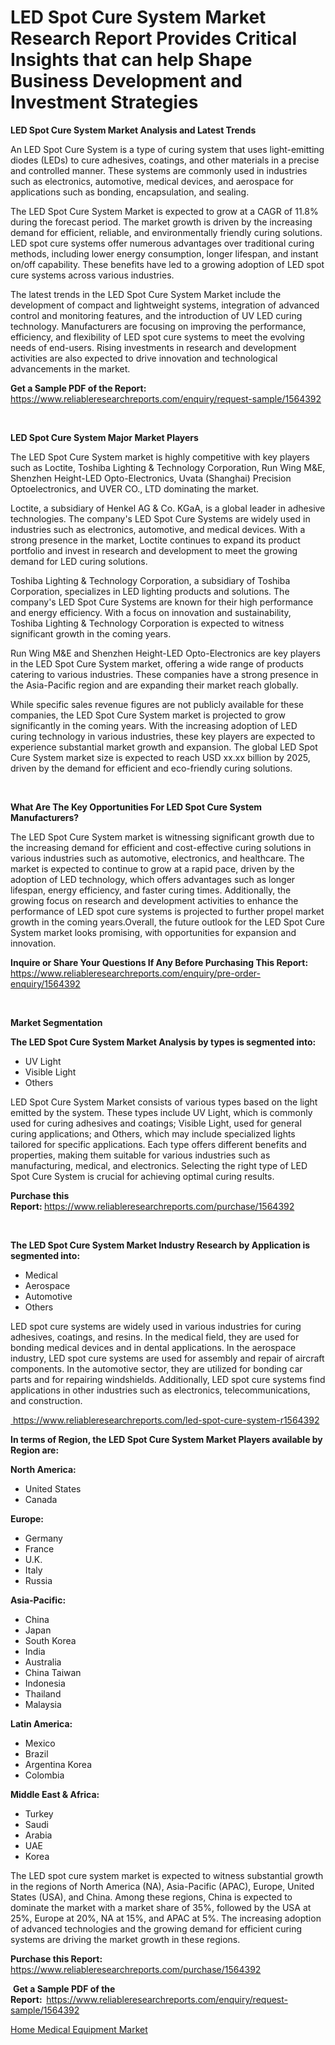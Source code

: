 <p><h1>LED Spot Cure System Market Research Report Provides Critical Insights that can help Shape Business Development and Investment Strategies</h1></p><p><strong>LED Spot Cure System Market Analysis and Latest Trends</strong></p>
<p><p>An LED Spot Cure System is a type of curing system that uses light-emitting diodes (LEDs) to cure adhesives, coatings, and other materials in a precise and controlled manner. These systems are commonly used in industries such as electronics, automotive, medical devices, and aerospace for applications such as bonding, encapsulation, and sealing.</p><p>The LED Spot Cure System Market is expected to grow at a CAGR of 11.8% during the forecast period. The market growth is driven by the increasing demand for efficient, reliable, and environmentally friendly curing solutions. LED spot cure systems offer numerous advantages over traditional curing methods, including lower energy consumption, longer lifespan, and instant on/off capability. These benefits have led to a growing adoption of LED spot cure systems across various industries.</p><p>The latest trends in the LED Spot Cure System Market include the development of compact and lightweight systems, integration of advanced control and monitoring features, and the introduction of UV LED curing technology. Manufacturers are focusing on improving the performance, efficiency, and flexibility of LED spot cure systems to meet the evolving needs of end-users. Rising investments in research and development activities are also expected to drive innovation and technological advancements in the market.</p></p>
<p><strong>Get a Sample PDF of the Report:&nbsp;</strong> <a href="https://www.reliableresearchreports.com/enquiry/request-sample/1564392">https://www.reliableresearchreports.com/enquiry/request-sample/1564392</a></p>
<p>&nbsp;</p>
<p><strong>LED Spot Cure System Major Market Players</strong></p>
<p><p>The LED Spot Cure System market is highly competitive with key players such as Loctite, Toshiba Lighting & Technology Corporation, Run Wing M&E, Shenzhen Height-LED Opto-Electronics, Uvata (Shanghai) Precision Optoelectronics, and UVER CO., LTD dominating the market.</p><p>Loctite, a subsidiary of Henkel AG & Co. KGaA, is a global leader in adhesive technologies. The company's LED Spot Cure Systems are widely used in industries such as electronics, automotive, and medical devices. With a strong presence in the market, Loctite continues to expand its product portfolio and invest in research and development to meet the growing demand for LED curing solutions.</p><p>Toshiba Lighting & Technology Corporation, a subsidiary of Toshiba Corporation, specializes in LED lighting products and solutions. The company's LED Spot Cure Systems are known for their high performance and energy efficiency. With a focus on innovation and sustainability, Toshiba Lighting & Technology Corporation is expected to witness significant growth in the coming years.</p><p>Run Wing M&E and Shenzhen Height-LED Opto-Electronics are key players in the LED Spot Cure System market, offering a wide range of products catering to various industries. These companies have a strong presence in the Asia-Pacific region and are expanding their market reach globally.</p><p>While specific sales revenue figures are not publicly available for these companies, the LED Spot Cure System market is projected to grow significantly in the coming years. With the increasing adoption of LED curing technology in various industries, these key players are expected to experience substantial market growth and expansion. The global LED Spot Cure System market size is expected to reach USD xx.xx billion by 2025, driven by the demand for efficient and eco-friendly curing solutions.</p></p>
<p>&nbsp;</p>
<p><strong>What Are The Key Opportunities For LED Spot Cure System Manufacturers?</strong></p>
<p><p>The LED Spot Cure System market is witnessing significant growth due to the increasing demand for efficient and cost-effective curing solutions in various industries such as automotive, electronics, and healthcare. The market is expected to continue to grow at a rapid pace, driven by the adoption of LED technology, which offers advantages such as longer lifespan, energy efficiency, and faster curing times. Additionally, the growing focus on research and development activities to enhance the performance of LED spot cure systems is projected to further propel market growth in the coming years.Overall, the future outlook for the LED Spot Cure System market looks promising, with opportunities for expansion and innovation.</p></p>
<p><strong>Inquire or Share Your Questions If Any Before Purchasing This Report:</strong> <a href="https://www.reliableresearchreports.com/enquiry/pre-order-enquiry/1564392">https://www.reliableresearchreports.com/enquiry/pre-order-enquiry/1564392</a></p>
<p>&nbsp;</p>
<p><strong>Market Segmentation</strong></p>
<p><strong>The LED Spot Cure System Market Analysis by types is segmented into:</strong></p>
<p><ul><li>UV Light</li><li>Visible Light</li><li>Others</li></ul></p>
<p><p>LED Spot Cure System Market consists of various types based on the light emitted by the system. These types include UV Light, which is commonly used for curing adhesives and coatings; Visible Light, used for general curing applications; and Others, which may include specialized lights tailored for specific applications. Each type offers different benefits and properties, making them suitable for various industries such as manufacturing, medical, and electronics. Selecting the right type of LED Spot Cure System is crucial for achieving optimal curing results.</p></p>
<p><strong>Purchase this Report:&nbsp;</strong><a href="https://www.reliableresearchreports.com/purchase/1564392">https://www.reliableresearchreports.com/purchase/1564392</a></p>
<p>&nbsp;</p>
<p><strong>The LED Spot Cure System Market Industry Research by Application is segmented into:</strong></p>
<p><ul><li>Medical</li><li>Aerospace</li><li>Automotive</li><li>Others</li></ul></p>
<p><p>LED spot cure systems are widely used in various industries for curing adhesives, coatings, and resins. In the medical field, they are used for bonding medical devices and in dental applications. In the aerospace industry, LED spot cure systems are used for assembly and repair of aircraft components. In the automotive sector, they are utilized for bonding car parts and for repairing windshields. Additionally, LED spot cure systems find applications in other industries such as electronics, telecommunications, and construction.</p></p>
<p><a href="https://www.reliableresearchreports.com/led-spot-cure-system-r1564392">&nbsp;https://www.reliableresearchreports.com/led-spot-cure-system-r1564392</a></p>
<p><strong>In terms of Region, the LED Spot Cure System Market Players available by Region are:</strong></p>
<p>
    <p> <strong> North America: </strong>
        <ul>
            <li>United States</li>
            <li>Canada</li>
        </ul>
        </p> 
    <p> <strong> Europe: </strong>
        <ul>
            <li>Germany</li>
            <li>France</li>
            <li>U.K.</li>
            <li>Italy</li>
            <li>Russia</li>
        </ul>
        </p> 
    <p> <strong> Asia-Pacific: </strong>
        <ul>
            <li>China</li>
            <li>Japan</li>
            <li>South Korea</li>
            <li>India</li>
            <li>Australia</li>
            <li>China Taiwan</li>
            <li>Indonesia</li>
            <li>Thailand</li>
            <li>Malaysia</li>
        </ul>
        </p> 
    <p> <strong> Latin America: </strong>
        <ul>
            <li>Mexico</li>
            <li>Brazil</li>
            <li>Argentina Korea</li>
            <li>Colombia</li>
        </ul>
        </p> 
    <p> <strong> Middle East & Africa: </strong>
        <ul>
            <li>Turkey</li>
            <li>Saudi</li>
            <li>Arabia</li>
            <li>UAE</li>
            <li>Korea</li>
        </ul>
    </p>
    </p>
<p><p>The LED spot cure system market is expected to witness substantial growth in the regions of North America (NA), Asia-Pacific (APAC), Europe, United States (USA), and China. Among these regions, China is expected to dominate the market with a market share of 35%, followed by the USA at 25%, Europe at 20%, NA at 15%, and APAC at 5%. The increasing adoption of advanced technologies and the growing demand for efficient curing systems are driving the market growth in these regions.</p></p>
<p><strong>Purchase this Report: </strong><a href="https://www.reliableresearchreports.com/purchase/1564392">https://www.reliableresearchreports.com/purchase/1564392</a></p>
<p>&nbsp;<strong>Get a Sample PDF of the Report:&nbsp;&nbsp;</strong><a href="https://www.reliableresearchreports.com/enquiry/request-sample/1564392">https://www.reliableresearchreports.com/enquiry/request-sample/1564392</a></p>
<p><strong></strong></p>
<p><p><a href="https://medium.com/@shawnsmihv698/home-medical-equipment-market-furnishes-information-on-market-share-market-trends-and-market-d5c1acdba77a">Home Medical Equipment Market</a></p></p>